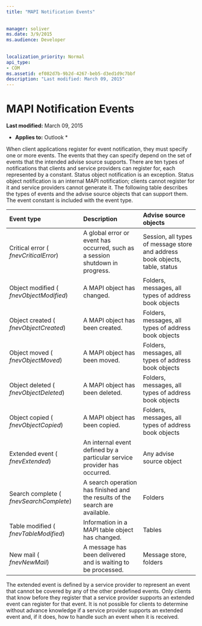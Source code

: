 ```yaml
---
title: "MAPI Notification Events"
 
 
manager: soliver
ms.date: 3/9/2015
ms.audience: Developer
 
 
localization_priority: Normal
api_type:
- COM
ms.assetid: ef082d7b-9b2d-4267-beb5-d3ed1d9c7bbf
description: "Last modified: March 09, 2015"
---
```


# MAPI Notification Events

 **Last modified:** March 09, 2015 
  
 * **Applies to:** Outlook * 
  
When client applications register for event notification, they must specify one or more events. The events that they can specify depend on the set of events that the intended advise source supports. There are ten types of notifications that clients and service providers can register for, each represented by a constant. Status object notification is an exception. Status object notification is an internal MAPI notification; clients cannot register for it and service providers cannot generate it. The following table describes the types of events and the advise source objects that can support them. The event constant is included with the event type.
  
|**Event type**|**Description**|**Advise source objects**|
|:-----|:-----|:-----|
|Critical error ( _fnevCriticalError_)  <br/> |A global error or event has occurred, such as a session shutdown in progress.  <br/> |Session, all types of message store and address book objects, table, status  <br/> |
|Object modified ( _fnevObjectModified_)  <br/> |A MAPI object has changed.  <br/> |Folders, messages, all types of address book objects  <br/> |
|Object created ( _fnevObjectCreated_)  <br/> |A MAPI object has been created.  <br/> |Folders, messages, all types of address book objects  <br/> |
|Object moved ( _fnevObjectMoved_)  <br/> |A MAPI object has been moved.  <br/> |Folders, messages, all types of address book objects  <br/> |
|Object deleted ( _fnevObjectDeleted_)  <br/> |A MAPI object has been deleted.  <br/> |Folders, messages, all types of address book objects  <br/> |
|Object copied ( _fnevObjectCopied_)  <br/> |A MAPI object has been copied.  <br/> |Folders, messages, all types of address book objects  <br/> |
|Extended event ( _fnevExtended_)  <br/> |An internal event defined by a particular service provider has occurred.  <br/> |Any advise source object  <br/> |
|Search complete ( _fnevSearchComplete_)  <br/> |A search operation has finished and the results of the search are available.  <br/> |Folders  <br/> |
|Table modified ( _fnevTableModified_)  <br/> |Information in a MAPI table object has changed.  <br/> |Tables  <br/> |
|New mail ( _fnevNewMail_)  <br/> |A message has been delivered and is waiting to be processed.  <br/> |Message store, folders  <br/> |
   
The extended event is defined by a service provider to represent an event that cannot be covered by any of the other predefined events. Only clients that know before they register that a service provider supports an extended event can register for that event. It is not possible for clients to determine without advance knowledge if a service provider supports an extended event and, if it does, how to handle such an event when it is received.
  

